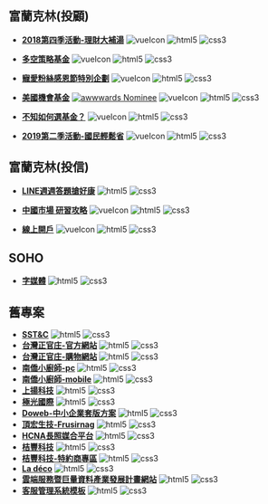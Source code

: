 [vueIcon]: https://docs.google.com/uc?id=1UPehuzcSYyZP0usXhrZ8w9ZjsUEerH_J&export=download
[html5]: https://docs.google.com/uc?id=1nn5rGT5Vp10Fb_3ajVeYe8QloyeSIgVV&export=download
[css3]: https://docs.google.com/uc?id=1azta7ANQ5vRsbrmN43XgRLkC8bqEW4bL&export=download

## 富蘭克林(投顧)
+ **[2018第四季活動-理財大補湯]** 
![vueIcon][vueIcon] ![html5][html5] ![css3][css3]

+ **[多空策略基金]** 
![vueIcon][vueIcon] ![html5][html5] ![css3][css3]

+ **[寵愛粉絲感恩節特別企劃]** 
![vueIcon][vueIcon] ![html5][html5] ![css3][css3]

+ **[美國機會基金]** 
[![awwwards Nominee](https://docs.google.com/uc?id=18iD9oekPeMxhJrTwunhX_lBiEhpkZ3yU&export=download)](https://reurl.cc/OLAe3) ![vueIcon][vueIcon] ![html5][html5] ![css3][css3]

+ **[不知如何選基金？]** 
![vueIcon][vueIcon] ![html5][html5] ![css3][css3]

+ **[2019第二季活動-國民輕鬆省]** 
![vueIcon][vueIcon] ![html5][html5] ![css3][css3]

[2018第四季活動-理財大補湯]:https://kevin262666.github.io/franklin/C2018_10_Q4/
[多空策略基金]:https://kevin262666.github.io/franklin/C2018_10_Q4_1641/
[寵愛粉絲感恩節特別企劃]:https://kevin262666.github.io/franklin/C2018_11_thanksgiving/
[美國機會基金]:https://kevin262666.github.io/franklin/C2018_12_Q4_0799/ "Awwwards Nominee"
[不知如何選基金？]:https://kevin262666.github.io/franklin/C2019_01_howToChoose/
[2019第二季活動-國民輕鬆省]:https://kevin262666.github.io/franklin/C2019_04_Q2/



## 富蘭克林(投信)
+ **[LINE週週答題搶好康]** 
![html5][html5] ![css3][css3]

+ **[中國市場 研習攻略]** 
![vueIcon][vueIcon] ![html5][html5] ![css3][css3]

+ **[線上開戶]** 
![vueIcon][vueIcon] ![html5][html5] ![css3][css3]

[LINE週週答題搶好康]:https://kevin262666.github.io/ftft/180806-line/
[中國市場 研習攻略]:https://kevin262666.github.io/ftft/C2018_11_raiders/
[線上開戶]:https://kevin262666.github.io/ftft/onlineAccountOpen/



## SOHO
+ **[字媒體]** ![html5][html5] ![css3][css3]

[字媒體]:https://kevin262666.github.io/soho/zimedia/

## 舊專案
+ **[SST&C]** ![html5][html5] ![css3][css3]
+ **[台灣正官庄-官方網站]** ![html5][html5] ![css3][css3]
+ **[台灣正官庄-購物網站]** ![html5][html5] ![css3][css3]
+ **[南僑小廚師-pc]** ![html5][html5] ![css3][css3]
+ **[南僑小廚師-mobile]** ![html5][html5] ![css3][css3]
+ **[上揚科技]** ![html5][html5] ![css3][css3]
+ **[極光國際]** ![html5][html5] ![css3][css3]
+ **[Doweb-中小企業套版方案]** ![html5][html5] ![css3][css3]
+ **[頂宏生技-Frusirnag]** ![html5][html5] ![css3][css3]
+ **[HCNA長照媒合平台]** ![html5][html5] ![css3][css3]
+ **[桔豐科技]** ![html5][html5] ![css3][css3]
+ **[桔豐科技-特約商專區]** ![html5][html5] ![css3][css3]
+ **[La déco]** ![html5][html5] ![css3][css3]
+ **[雲端服務暨巨量資料產業發展計畫網站]** ![html5][html5] ![css3][css3]
+ **[客服管理系統模板]** ![html5][html5] ![css3][css3]

[SST&C]:https://kevin262666.github.io/geneinfo/sstAndC/
[台灣正官庄-官方網站]:https://kevin262666.github.io/geneinfo/kgc/
[台灣正官庄-購物網站]:https://kevin262666.github.io/geneinfo/kgcShop/
[南僑小廚師-pc]:https://kevin262666.github.io/geneinfo/littlecook_pc/index/
[南僑小廚師-mobile]:https://kevin262666.github.io/geneinfo/littlecook_mobile/
[上揚科技]:https://kevin262666.github.io/geneinfo/cyberMotions/
[極光國際]:https://kevin262666.github.io/geneinfo/chikuang/
[Doweb-中小企業套版方案]:https://kevin262666.github.io/geneinfo/doweb/
[頂宏生技-Frusirnag]:https://kevin262666.github.io/geneinfo/frusirnag/
[HCNA長照媒合平台]:https://kevin262666.github.io/geneinfo/hcna/
[桔豐科技]:https://kevin262666.github.io/geneinfo/jetfiTech/
[桔豐科技-特約商專區]:https://kevin262666.github.io/geneinfo/jetfiTech_btob/
[La déco]:https://kevin262666.github.io/geneinfo/ladeco/
[雲端服務暨巨量資料產業發展計畫網站]:https://kevin262666.github.io/geneinfo/cloud/
[客服管理系統模板]:https://kevin262666.github.io/geneinfo/cms/
